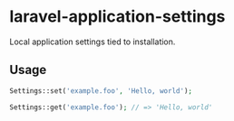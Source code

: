 # laravel-application-settings
Local application settings tied to installation.


## Usage
```php
Settings::set('example.foo', 'Hello, world');
```

```php
Settings::get('example.foo'); // => 'Hello, world'
```
